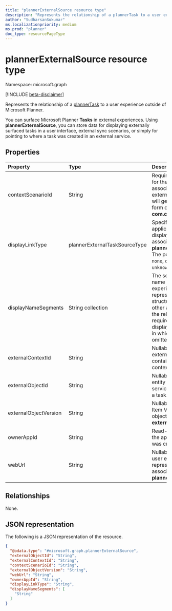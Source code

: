 ```yaml
---
title: "plannerExternalSource resource type"
description: "Represents the relationship of a plannerTask to a user experience outside of Microsoft Planner."
author: "SudharsanSukumar"
ms.localizationpriority: medium
ms.prod: "planner"
doc_type: resourcePageType
---
```


# plannerExternalSource resource type

Namespace: microsoft.graph

[!INCLUDE [beta-disclaimer](../../includes/beta-disclaimer.md)]

Represents the relationship of a [plannerTask](plannertask.md) to a user experience outside of Microsoft Planner. 

You can surface Microsoft Planner **Tasks** in external experiences. Using **plannerExternalSource**, you can store data for displaying externally surfaced tasks in a user interface, external sync scenarios, or simply for pointing to where a task was created in an external service.

## Properties
|Property|Type|Description|
|:---|:---|:---|
|contextScenarioId|String|Required. An identifier for the scenario associated with this external source. This will generally take the form of **com.contoso.myapp**.|
|displayLinkType|plannerExternalTaskSourceType|Specifies how an application should display the link to the associated **plannerExternalSource**. The possible values are: `none`, `default`, `unknownFutureValue`.|
|displayNameSegments|String collection|The segments of the name of the external experience. Segments represent a hierarchical structure that allows other apps to display the relationship. This is required unless displayLinkType is `none` in which case it can be omitted.|
|externalContextId|String|Nullable. The id of the external entity's containing entity or context.|
|externalObjectId|String|Nullable. The id of the entity that an external service associates with a task.|
|externalObjectVersion|String|Nullable. The external Item Version for the object specified by the **externalObjectId**.|
|ownerAppId|String|Read-only. The Id of the app where the task was created.|
|webUrl|String|Nullable. URL of the user experience represented by the associated **plannerExternalSource**.|

## Relationships
None.

## JSON representation
The following is a JSON representation of the resource.
<!-- {
  "blockType": "resource",
  "@odata.type": "microsoft.graph.plannerExternalSource"
}
-->
``` json
{
  "@odata.type": "#microsoft.graph.plannerExternalSource",
  "externalObjectId": "String",
  "externalContextId": "String",
  "contextScenarioId": "String",
  "externalObjectVersion": "String",
  "webUrl": "String",
  "ownerAppId": "String",
  "displayLinkType": "String",
  "displayNameSegments": [
    "String"
  ]
}
```

